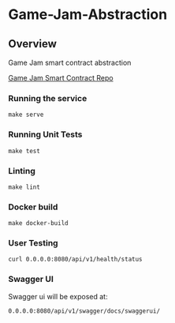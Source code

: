 # Game-Jam-Abstraction

## Overview
Game Jam smart contract abstraction

[Game Jam Smart Contract Repo](https://github.com/blockchain-abstraction-middleware/game-jam-smart-contracts)

### Running the service
```shell
make serve
```

### Running Unit Tests
```shell
make test
```

### Linting
```shell
make lint
```

### Docker build
```shell
make docker-build
```

### User Testing
```shell
curl 0.0.0.0:8080/api/v1/health/status
```

### Swagger UI
Swagger ui will be exposed at:
```
0.0.0.0:8080/api/v1/swagger/docs/swaggerui/
```

